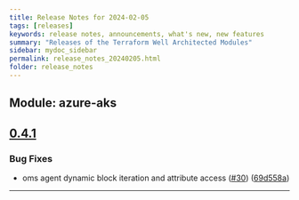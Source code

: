 ```yaml
---
title: Release Notes for 2024-02-05
tags: [releases]
keywords: release notes, announcements, what's new, new features
summary: "Releases of the Terraform Well Architected Modules"
sidebar: mydoc_sidebar
permalink: release_notes_20240205.html
folder: release_notes
---
```


## Module: azure-aks
## [0.4.1](https://github.com/CloudNationHQ/terraform-azure-aks/releases/tag/v0.4.1)


### Bug Fixes

* oms agent dynamic block iteration and attribute access ([#30](https://github.com/CloudNationHQ/terraform-azure-aks/issues/30)) ([69d558a](https://github.com/CloudNationHQ/terraform-azure-aks/commit/69d558a82baa1aaf1f58b4bbf56d20ec63b9b74c))

---

